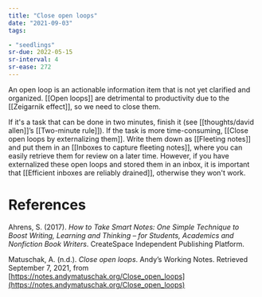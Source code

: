 ```yaml
---
title: "Close open loops"
date: "2021-09-03"
tags:

- "seedlings"
sr-due: 2022-05-15
sr-interval: 4
sr-ease: 272
---
```


An open loop is an actionable information item that is not yet clarified and organized. [[Open loops]] are detrimental to productivity due to the [[Zeigarnik effect]], so we need to close them.

If it's a task that can be done in two minutes, finish it (see [[thoughts/david allen]]’s [[Two-minute rule]]). If the task is more time-consuming, [[Close open loops by externalizing them]]. Write them down as [[Fleeting notes]] and put them in an [[Inboxes to capture fleeting notes]], where you can easily retrieve them for review on a later time. However, if you have externalized these open loops and stored them in an inbox, it is important that [[Efficient inboxes are reliably drained]], otherwise they won't work.

# References

Ahrens, S. (2017). *How to Take Smart Notes: One Simple Technique to Boost Writing, Learning and Thinking – for Students, Academics and Nonfiction Book Writers*. CreateSpace Independent Publishing Platform.

Matuschak, A. (n.d.). *Close open loops*. Andyʼs Working Notes. Retrieved September 7, 2021, from [https://notes.andymatuschak.org/Close_open_loops](https://notes.andymatuschak.org/Close_open_loops)